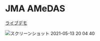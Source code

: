 # JMA AMeDAS

[ライブデモ](https://seotaro.github.io/jma-amedas/)

![スクリーンショット 2021-05-13 20 04 40](https://user-images.githubusercontent.com/46148606/118117378-8353db80-b426-11eb-9f76-eab51bc0e822.png)
